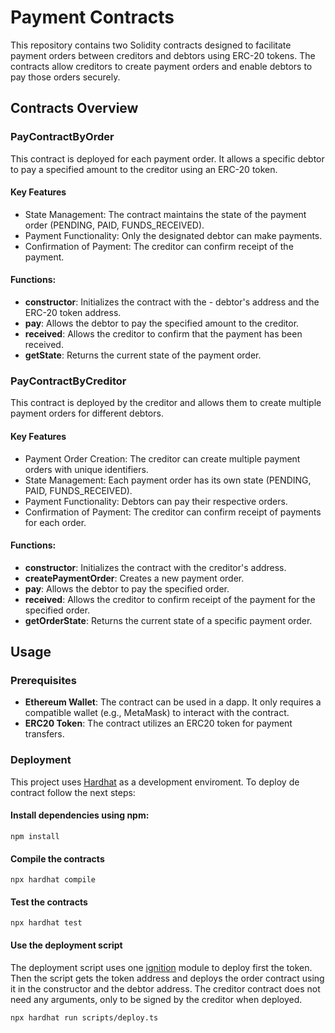 
# Payment Contracts

This repository contains two Solidity contracts designed to facilitate payment orders between creditors and debtors using ERC-20 tokens. The contracts allow creditors to create payment orders and enable debtors to pay those orders securely.

## Contracts Overview
### PayContractByOrder
This contract is deployed for each payment order. It allows a specific debtor to pay a specified amount to the creditor using an ERC-20 token.

#### Key Features
- State Management: The contract maintains the state of the payment order (PENDING, PAID, FUNDS_RECEIVED).
- Payment Functionality: Only the designated debtor can make payments.
- Confirmation of Payment: The creditor can confirm receipt of the payment.
  
#### Functions:
- **constructor**: Initializes the contract with the - debtor's address and the ERC-20 token address.
- **pay**: Allows the debtor to pay the specified amount to the creditor.
- **received**: Allows the creditor to confirm that the payment has been received.
- **getState**: Returns the current state of the payment order.
  
### PayContractByCreditor
This contract is deployed by the creditor and allows them to create multiple payment orders for different debtors.

#### Key Features
- Payment Order Creation: The creditor can create multiple payment orders with unique identifiers.
- State Management: Each payment order has its own state (PENDING, PAID, FUNDS_RECEIVED).
- Payment Functionality: Debtors can pay their respective orders.
- Confirmation of Payment: The creditor can confirm receipt of payments for each order.
  
#### Functions:
- **constructor**: Initializes the contract with the creditor's address.
- **createPaymentOrder**: Creates a new payment order.
- **pay**: Allows the debtor to pay the specified order.
- **received**: Allows the creditor to confirm receipt of the payment for the specified order.
- **getOrderState**: Returns the current state of a specific payment order.

## Usage

### Prerequisites

- **Ethereum Wallet**: The contract can be used in a dapp. It only requires a compatible wallet (e.g., MetaMask) to interact with the contract. 
- **ERC20 Token**: The contract utilizes an ERC20 token for payment transfers.

### Deployment
This project uses [Hardhat](https://hardhat.org/) as a development enviroment. To deploy de contract follow the next steps:

#### Install dependencies using npm: 

```shell
npm install
```

#### Compile the contracts

```shell
npx hardhat compile
```

#### Test the contracts

```shell
npx hardhat test
```

#### Use the deployment script

The deployment script uses one [ignition](https://hardhat.org/ignition/docs/guides/scripts) module to deploy first the token. Then the script gets the token address and deploys the order contract using it in the constructor and the debtor address. The creditor contract does not need any arguments, only to be signed by the creditor when deployed.

```shell
npx hardhat run scripts/deploy.ts
```